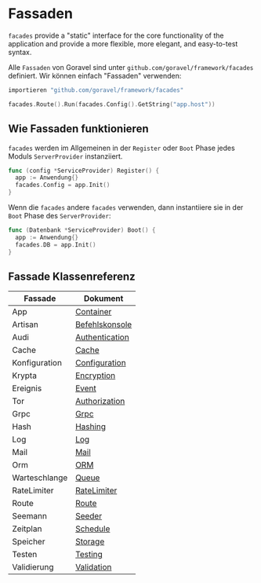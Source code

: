 # Fassaden

`facades` provide a "static" interface for the core functionality of the application and provide a more flexible, more
elegant, and easy-to-test syntax.

Alle `Fassaden` von Goravel sind unter `github.com/goravel/framework/facades` definiert. Wir können einfach "Fassaden" verwenden:

```go
importieren "github.com/goravel/framework/facades"

facades.Route().Run(facades.Config().GetString("app.host"))
```

## Wie Fassaden funktionieren

`facades` werden im Allgemeinen in der `Register` oder `Boot` Phase jedes Moduls `ServerProvider` instanziiert.

```go
func (config *ServiceProvider) Register() {
  app := Anwendung{}
  facades.Config = app.Init()
}
```

Wenn die `facades` andere `facades` verwenden, dann instantiiere sie in der `Boot` Phase des `ServerProvider`:

```go
func (Datenbank *ServiceProvider) Boot() {
  app := Anwendung{}
  facades.DB = app.Init()
}
```

## Fassade Klassenreferenz

| Fassade       | Dokument                                     |
| ------------- | -------------------------------------------- |
| App           | [Container](../foundation/container)         |
| Artisan       | [Befehlskonsole](../advanced/artisan)        |
| Audi          | [Authentication](../security/authentication) |
| Cache         | [Cache](../advanced/cache)                   |
| Konfiguration | [Configuration](../quickstart/configuration) |
| Krypta        | [Encryption](../security/encryption)         |
| Ereignis      | [Event](../advanced/events)                  |
| Tor           | [Authorization](../security/authorization)   |
| Grpc          | [Grpc](../basic/grpc)                        |
| Hash          | [Hashing](../security/hashing)               |
| Log           | [Log](../basic/logging)                      |
| Mail          | [Mail](../advanced/mail)                     |
| Orm           | [ORM](../orm/quickstart)                     |
| Warteschlange | [Queue](../advanced/queues)                  |
| RateLimiter   | [RateLimiter](../basic/routing)              |
| Route         | [Route](../basic/routing)                    |
| Seemann       | [Seeder](../orm/seeding)                     |
| Zeitplan      | [Schedule](../advanced/schedule)             |
| Speicher      | [Storage](../advanced/schedule)              |
| Testen        | [Testing](../testing/quickstart)             |
| Validierung   | [Validation](../advanced/schedule)           |
